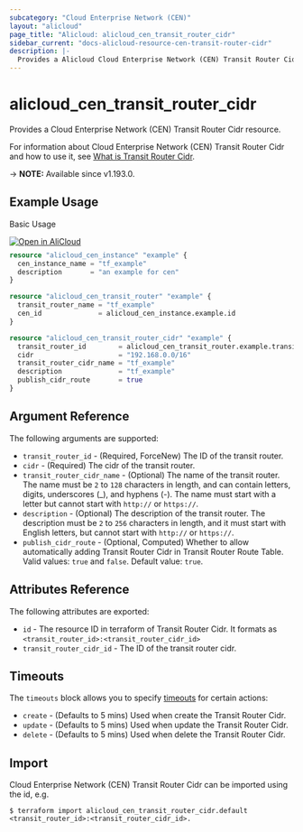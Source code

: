 ```yaml
---
subcategory: "Cloud Enterprise Network (CEN)"
layout: "alicloud"
page_title: "Alicloud: alicloud_cen_transit_router_cidr"
sidebar_current: "docs-alicloud-resource-cen-transit-router-cidr"
description: |-
  Provides a Alicloud Cloud Enterprise Network (CEN) Transit Router Cidr resource.
---
```


# alicloud_cen_transit_router_cidr

Provides a Cloud Enterprise Network (CEN) Transit Router Cidr resource.

For information about Cloud Enterprise Network (CEN) Transit Router Cidr and how to use it, see [What is Transit Router Cidr](https://www.alibabacloud.com/help/en/cloud-enterprise-network/latest/createtransitroutercidr).

-> **NOTE:** Available since v1.193.0.

## Example Usage

Basic Usage

<div style="display: block;margin-bottom: 40px;"><div class="oics-button" style="float: right;position: absolute;margin-bottom: 10px;">
  <a href="https://api.aliyun.com/api-tools/terraform?resource=alicloud_cen_transit_router_cidr&exampleId=66fdd0bb-a861-8044-3efa-cdd9067d7d023b305102&activeTab=example&spm=docs.r.cen_transit_router_cidr.0.66fdd0bba8&intl_lang=EN_US" target="_blank">
    <img alt="Open in AliCloud" src="https://img.alicdn.com/imgextra/i1/O1CN01hjjqXv1uYUlY56FyX_!!6000000006049-55-tps-254-36.svg" style="max-height: 44px; max-width: 100%;">
  </a>
</div></div>

```terraform
resource "alicloud_cen_instance" "example" {
  cen_instance_name = "tf_example"
  description       = "an example for cen"
}

resource "alicloud_cen_transit_router" "example" {
  transit_router_name = "tf_example"
  cen_id              = alicloud_cen_instance.example.id
}

resource "alicloud_cen_transit_router_cidr" "example" {
  transit_router_id        = alicloud_cen_transit_router.example.transit_router_id
  cidr                     = "192.168.0.0/16"
  transit_router_cidr_name = "tf_example"
  description              = "tf_example"
  publish_cidr_route       = true
}
```

## Argument Reference

The following arguments are supported:

* `transit_router_id` - (Required, ForceNew) The ID of the transit router.
* `cidr` - (Required) The cidr of the transit router.
* `transit_router_cidr_name` - (Optional) The name of the transit router. The name must be `2` to `128` characters in length, and can contain letters, digits, underscores (_), and hyphens (-). The name must start with a letter but cannot start with `http://` or `https://`.
* `description` - (Optional) The description of the transit router. The description must be `2` to `256` characters in length, and it must start with English letters, but cannot start with `http://` or `https://`.
* `publish_cidr_route` - (Optional, Computed) Whether to allow automatically adding Transit Router Cidr in Transit Router Route Table. Valid values: `true` and `false`. Default value: `true`.

## Attributes Reference

The following attributes are exported:

* `id` - The resource ID in terraform of Transit Router Cidr. It formats as `<transit_router_id>:<transit_router_cidr_id>`
* `transit_router_cidr_id` - The ID of the transit router cidr.

## Timeouts

The `timeouts` block allows you to specify [timeouts](https://www.terraform.io/docs/configuration-0-11/resources.html#timeouts) for certain actions:

* `create` - (Defaults to 5 mins) Used when create the Transit Router Cidr.
* `update` - (Defaults to 5 mins) Used when update the Transit Router Cidr.
* `delete` - (Defaults to 5 mins) Used when delete the Transit Router Cidr.

## Import

Cloud Enterprise Network (CEN) Transit Router Cidr can be imported using the id, e.g.

```shell
$ terraform import alicloud_cen_transit_router_cidr.default <transit_router_id>:<transit_router_cidr_id>.
```
